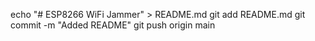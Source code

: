 echo "# ESP8266 WiFi Jammer" > README.md
git add README.md
git commit -m "Added README"
git push origin main
